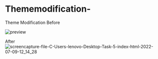 # Thememodification-
Theme Modification
Before

![preview](https://user-images.githubusercontent.com/107197442/178094990-2a695167-6ea9-47c6-9f01-777bfe99fec0.jpg)


After
![screencapture-file-C-Users-lenovo-Desktop-Task-5-index-html-2022-07-09-12_14_28](https://user-images.githubusercontent.com/107197442/178094975-2ecf7d08-7145-49b5-a078-8455dfa4a7ef.png)
